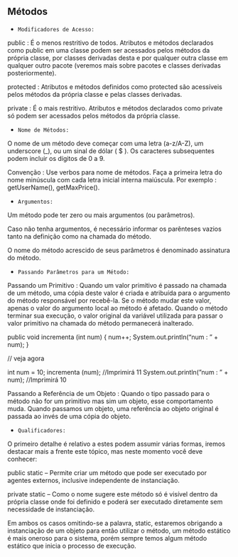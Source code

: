 ## Métodos
- `Modificadores de Acesso:`

public : É o menos restritivo de todos. Atributos e métodos declarados como public
em uma classe podem ser acessados pelos métodos da própria classe, por classes
derivadas desta e por qualquer outra classe em qualquer outro pacote (veremos mais sobre pacotes e classes derivadas posteriormente).

protected : Atributos e métodos definidos como protected são acessíveis pelos
métodos da própria classe e pelas classes derivadas.
 
private : É o mais restritivo. Atributos e métodos declarados como private só podem ser acessados pelos métodos da própria classe.

- `Nome de Métodos:`

O nome de um método deve começar com uma letra (a-z/A-Z), um underscore (_), ou um sinal de dólar ( $ ). Os caracteres subsequentes podem incluir os dígitos de 0 a 9.
 
Convenção : Use verbos para nome de métodos. Faça a primeira letra do nome
minúscula com cada letra inicial interna maiúscula. Por exemplo : getUserName(),
getMaxPrice().

- `Argumentos:`

Um método pode ter zero ou mais argumentos (ou parâmetros).
 
Caso não tenha argumentos, é necessário informar os parênteses vazios tanto na
definição como na chamada do método.
 
O nome do método acrescido de seus parâmetros é denominado assinatura do
método.

- `Passando Parâmetros para um Método:`

Passando um Primitivo : Quando um valor primitivo é passado na chamada de um
método, uma cópia deste valor é criada e atribuída para o argumento do método
responsável por recebê-la. Se o método mudar este valor, apenas o valor do
argumento local ao método é afetado. Quando o método terminar sua execução, o valor original da variável utilizada para passar o valor primitivo na chamada do
método permanecerá inalterado.
 
public void incrementa (int num) {
num++;
System.out.println(“num : ” + num);
}
 
// veja agora
 
int num = 10;
incrementa (num); //Imprimirá 11
System.out.println(”num : ” + num); //Imprimirá 10
 
Passando a Referência de um Objeto : Quando o tipo passado para o método não for um primitivo mas sim um objeto, esse comportamento muda. Quando passamos um objeto, uma referência ao objeto original é passada ao invés de uma cópia do objeto.

- `Qualificadores:`

O primeiro detalhe é relativo a <qualificadores> estes podem assumir várias formas, iremos destacar mais a frente este tópico, mas neste momento você deve conhecer:
 
public static – Permite criar um método que pode ser executado por agentes externos, inclusive independente de instanciação.
 
private static – Como o nome sugere este método só é visível dentro da própria classe onde foi definido e poderá ser executado diretamente sem necessidade de instanciação.
 
Em ambos os casos omitindo-se a palavra, static, estaremos obrigando a instanciação de um objeto para então utilizar o método, um método estático é mais oneroso para o sistema, porém sempre temos algum método estático que inicia o processo de execução.





